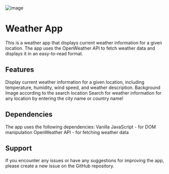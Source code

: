 ![image](https://user-images.githubusercontent.com/118437501/229791506-f9df516f-563d-438a-a025-7987c45f9971.png)

# Weather App
This is a weather app that displays current weather information for a given location. The app uses the OpenWeather API to fetch weather data and displays it in an easy-to-read format. 

## Features
Display current weather information for a given location, including temperature, humidity, wind speed, and weather description.
Background Image according to the search location 
Search for weather information for any location by entering the city name or country name!


## Dependencies
The app uses the following dependencies:
Vanilla JavaScript - for DOM manipulation
OpenWeather API - for fetching weather data

## Support
If you encounter any issues or have any suggestions for improving the app, please create a new issue on the GitHub repository.



